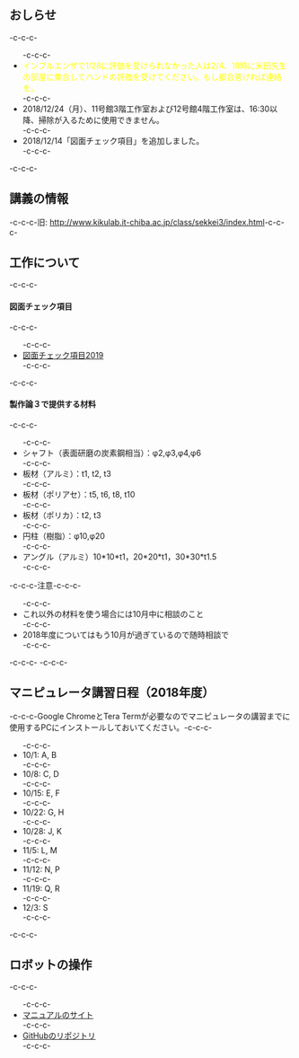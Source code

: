 <h2>おしらせ</h2>-c-c-c-<ul>-c-c-c- 	<li><span style="color: #ffff00;">インフルエンザで1/28に評価を受けられなかった人は2/4、18時に米田先生の部屋に集合してハンドの評価を受けてください。もし都合悪ければ連絡を。</span></li>-c-c-c- 	<li>2018/12/24（月）、11号館3階工作室および12号館4階工作室は、16:30以降、掃除が入るために使用できません。</li>-c-c-c- 	<li>2018/12/14「図面チェック項目」を追加しました。</li>-c-c-c-</ul>-c-c-c-<h2>講義の情報</h2>-c-c-c-旧: <a href="http://www.kikulab.it-chiba.ac.jp/class/sekkei3/index.html">http://www.kikulab.it-chiba.ac.jp/class/sekkei3/index.html</a>-c-c-c-<h2>工作について</h2>-c-c-c-<h4>図面チェック項目</h4>-c-c-c-<ul>-c-c-c- 	<li><a href="https://lab.ueda.tech/wp-content/uploads/2018/12/図面チェック項目2019.pdf">図面チェック項目2019</a></li>-c-c-c-</ul>-c-c-c-<h4>製作論３で提供する材料</h4>-c-c-c-<ul>-c-c-c- 	<li>シャフト（表面研磨の炭素鋼相当）：φ2,φ3,φ4,φ6</li>-c-c-c- 	<li>板材（アルミ）：t1, t2, t3</li>-c-c-c- 	<li>板材（ポリアセ）：t5, t6, t8, t10</li>-c-c-c- 	<li>板材（ポリカ）：t2, t3</li>-c-c-c- 	<li>円柱（樹脂）：φ10,φ20</li>-c-c-c- 	<li>アングル（アルミ）10*10*t1，20*20*t1，30<wbr />*30*t1.5</li>-c-c-c-</ul>-c-c-c-注意-c-c-c-<ul>-c-c-c- 	<li>これ以外の材料を使う場合には10月中に相談のこと</li>-c-c-c- 	<li>2018年度についてはもう10月が過ぎているので随時相談で</li>-c-c-c-</ul>-c-c-c-&nbsp;-c-c-c-<h2>マニピュレータ講習日程（2018年度）</h2>-c-c-c-Google ChromeとTera Termが必要なのでマニピュレータの講習までに使用するPCにインストールしておいてください。-c-c-c-<ul>-c-c-c- 	<li>10/1: A, B</li>-c-c-c- 	<li>10/8: C, D</li>-c-c-c- 	<li>10/15: E, F</li>-c-c-c- 	<li>10/22: G, H</li>-c-c-c- 	<li>10/28: J, K</li>-c-c-c- 	<li>11/5: L, M</li>-c-c-c- 	<li>11/12: N, P</li>-c-c-c- 	<li>11/19: Q, R</li>-c-c-c- 	<li>12/3: S</li>-c-c-c-</ul>-c-c-c-<h2>ロボットの操作</h2>-c-c-c-<ul>-c-c-c- 	<li><a href="https://ryuichiueda.github.io/RobotDesign3/index.html">マニュアルのサイト</a></li>-c-c-c- 	<li><a href="https://github.com/ryuichiueda/RobotDesign3">GitHubのリポジトリ</a></li>-c-c-c-</ul>
